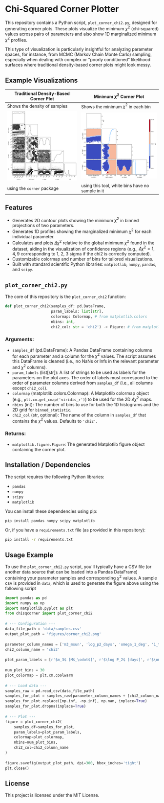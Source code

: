 # Chi-Squared Corner Plotter

This repository contains a Python script, `plot_corner_chi2.py`, designed for generating corner plots. These plots visualize the minimum $\chi^2$ (chi-squared) values across pairs of parameters and also show 1D marginalized minimum $\chi^2$ profiles. 

This type of visualization is particularly insightful for analyzing parameter spaces, for instance, from MCMC (Markov Chain Monte Carlo) sampling, especially when dealing with complex or "poorly conditioned" likelihood surfaces where traditional density-based corner plots might look messy.

## Example Visualizations

| Traditional Density-Based Corner Plot | Minimum $\chi^2$ Corner Plot        |
|---------------------------------------|-------------------------------------|
| Shows the density of samples          | Shows the minimum $\chi^2$ in each bin |
| <img src="figures/corner_density.png" width="780"> | <img src="figures/corner_chi2.png" width="900"> |
| using the `corner` package            | using this tool, white bins have no sample in it                   |

## Features

*   Generates 2D contour plots showing the minimum $\chi^2$ in binned projections of two parameters.
*   Generates 1D profiles showing the marginalized minimum $\chi^2$ for each individual parameter.
*   Calculates and plots $\Delta \chi^2$ relative to the global minimum $\chi^2$ found in the dataset, aiding in the visualization of confidence regions (e.g., $\Delta \chi^2 = 1, 4, 9$ corresponding to 1, 2, 3 sigma if the chi2 is correctly computed).
*   Customizable colormap and number of bins for tailored visualizations.
*   Built with standard scientific Python libraries: `matplotlib`, `numpy`, `pandas`, and `scipy`.

## `plot_corner_chi2.py`

The core of this repository is the `plot_corner_chi2` function:

```python
def plot_corner_chi2(samples_df: pd.DataFrame,
                     param_labels: list[str],
                     colormap: Colormap, # from matplotlib.colors
                     nbins: int,
                     chi2_col: str = 'chi2') -> Figure: # from matplotlib.figure
```

### Arguments:
*   `samples_df` (pd.DataFrame): A Pandas DataFrame containing columns for each parameter and a column for the $\chi^2$ values. The script assumes this DataFrame is cleaned (i.e., no NaNs or Infs in the relevant parameter and $\chi^2$ columns).
*   `param_labels` (list[str]): A list of strings to be used as labels for the parameters on the plot axes. The order of labels must correspond to the order of parameter columns derived from `samples_df` (i.e., all columns except `chi2_col`).
*   `colormap` (matplotlib.colors.Colormap): A Matplotlib colormap object (e.g., `plt.cm.get_cmap('viridis_r')`) to be used for the 2D $\Delta \chi^2$ maps.
*   `nbins` (int): The number of bins to use for both the 1D histograms and the 2D grid for `binned_statistic`.
*   `chi2_col` (str, optional): The name of the column in `samples_df` that contains the $\chi^2$ values. Defaults to `'chi2'`.

### Returns:
*   `matplotlib.figure.Figure`: The generated Matplotlib figure object containing the corner plot.

## Installation / Dependencies

The script requires the following Python libraries:

*   `pandas`
*   `numpy`
*   `scipy`
*   `matplotlib`

You can install these dependencies using pip:
```bash
pip install pandas numpy scipy matplotlib
```
Or, if you have a `requirements.txt` file (as provided in this repository):
```bash
pip install -r requirements.txt
```

## Usage Example

To use the `plot_corner_chi2.py` script, you'll typically have a CSV file (or another data source that can be loaded into a Pandas DataFrame) containing your parameter samples and corresponding $\chi^2$ values. A sample csv is provided in `data`, which is used to generate the figure above using the following script

```python
import pandas as pd
import numpy as np
import matplotlib.pyplot as plt
from chisqcorner import plot_corner_chi2

# --- Configuration ---
data_file_path = 'data/samples.csv'
output_plot_path = 'figures/corner_chi2.png'

parameter_column_names = ['m3_msun', 'log_p2_days', 'omega_1_deg', 'i_tot_deg']
chi2_column_name = 'chi2'

plot_param_labels = [r'$m_3$ [M$_\odot$]', r'$\log P_2$ [days]', r'$\omega_1$ [deg]', r'$i_{tot}$ [deg]']

num_plot_bins = 30
plot_colormap = plt.cm.coolwarm

# --- Load data ---
samples_raw = pd.read_csv(data_file_path)
samples_for_plot = samples_raw[parameter_column_names + [chi2_column_name]]
samples_for_plot.replace([np.inf, -np.inf], np.nan, inplace=True)
samples_for_plot.dropna(inplace=True)

# --- Plot ---
figure = plot_corner_chi2(
    samples_df=samples_for_plot,
    param_labels=plot_param_labels,
    colormap=plot_colormap,
    nbins=num_plot_bins,
    chi2_col=chi2_column_name
)

figure.savefig(output_plot_path, dpi=300, bbox_inches='tight')
plt.close()
```

## License
This project is licensed under the MIT License.